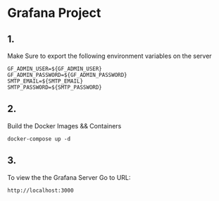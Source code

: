 # Grafana Project

## 1.

Make Sure to export the following environment variables on the server

```
GF_ADMIN_USER=${GF_ADMIN_USER}
GF_ADMIN_PASSWORD=${GF_ADMIN_PASSWORD}
SMTP_EMAIL=${SMTP_EMAIL}
SMTP_PASSWORD=${SMTP_PASSWORD}
```

## 2.

Build the Docker Images && Containers

```
docker-compose up -d
```


## 3.

To view the the Grafana Server Go to URL:

```
http://localhost:3000
```
